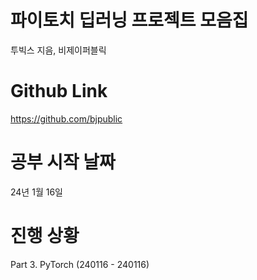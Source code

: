 # 파이토치 딥러닝 프로젝트 모음집
투빅스 지음, 비제이퍼블릭

# Github Link
https://github.com/bjpublic

# 공부 시작 날짜
24년 1월 16일

# 진행 상황
Part 3. PyTorch (240116 - 240116)
